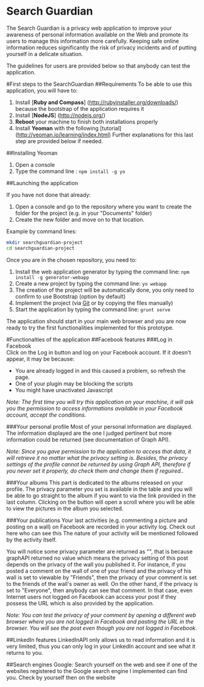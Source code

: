 Search Guardian
==============

  The Search Guardian is a privacy web application to improve your awareness of personal information available on the Web and promote its users to manage this information more carefully. Keeping safe online information reduces significantly the risk of privacy incidents and of putting yourself in a delicate situation.

The guidelines for users are provided below so that anybody can test the application. 

#First steps to the SearchGuardian
##Requirements
To be able to use this application, you will have to:
1. Install [**Ruby and Compass**] (http://rubyinstaller.org/downloads/) because the bootstrap of the application requires it
2. Install [**NodeJS**] (http://nodejs.org/)
3. **Reboot** your machine to finish both installations properly
4. Install **Yeoman** with the following [tutorial] (http://yeoman.io/learning/index.html)
Further explanations for this last step are provided below if needed.

##Installing Yeoman
1. Open a console
2. Type the command line : `npm install -g yo`

##Launching the application

If you have not done that already:
1. Open a console and go to the repository where you want to create the folder for the project (e.g. in your "Documents" folder)
2. Create the new folder and move on to that location. 

Example by command lines:
```sh
mkdir searchguardian-project
cd searchguardian-project
```

Once you are in the chosen repository, you need to:
1. Install the web application generator by typing the command line: `npm install -g generator-webapp`
2. Create a new project by typing the command line: `yo webapp`
3. The creation of the project will be automatically done, you only need to confirm to use Bootstrap (option by default)
4. Implement the project (via [Git](http://git-scm.com/downloads) or by copying the files manually)
5. Start the application by typing the command line: `grunt serve`

The application should start in your main web browser and you are now ready to try the first functionalities implemented for this prototype.

#Functionalties of the application
##Facebook features
###Log in Facebook  
  Click on the Log in button and log on your Facebook account. If it doesn't appear, it may be because:
  - You are already logged in and this caused a problem, so refresh the page.
  - One of your plugin may be blocking the scripts
  - You might have unactivated Javascript

_Note: The first time you will try this application on your machine, it will ask you the permission to access informations available in your Facebook account, accept the conditions._

###Your personal profile
  Most of your personal information are displayed. The information displayed are the one I judged pertinent but more information could be returned (see documentation of Graph API).
  
_Note: Since you gave permission to the application to access that data, it will retrieve it no matter what the privacy setting is. Besides, the privacy settings of the profile cannot be returned by using Graph API, therefore if you never set it properly, do check them and change them if reguired.._

###Your albums
  This part is dedicated to the albums released on your profile. The privacy parameter you set is available in the table and you will be able to go straight to the album if you want to via the link provided in the last column. Clicking on the button will open a scroll where you will be able to view the pictures in the album you selected.

###Your publications
  Your last activities (e.g. commenting a picture and posting on a wall) on Facebook are recorded in your activity log. Check out here who can see this The nature of your activity will be mentioned followed by the activity itself. 
  
You will notice some privacy parameter are returned as "", that is because graphAPI returned no value which means the privacy setting of this post depends on the privacy of the wall you published it. For instance, if you posted a comment on the wall of one of your friend and the privacy of his wall is set to viewable by "Friends", then the privacy of your comment is set to the friends of the wall's owner as well. On the other hand, if the privacy is set to "Everyone", then anybody can see that comment. In that case, even Internet users not logged on Facebook can access your post if they possess the URL which is also provided by the application. 

_Note: You can test the privacy of your comment by opening a different web browser where you are not logged in Facebook and pasting the URL in the browser. You will see the post even though you are not logged in Facebook._


##LinkedIn features
  LinkedInAPI only allows us to read information and it is very limited, thus you can only log in your LinkedIn account and see what it returns to you.

##Search engines
  Google: Search yourself on the web and see if one of the websites registered to the Google search engine I implemented can find you. Check by yourself then on the website 

